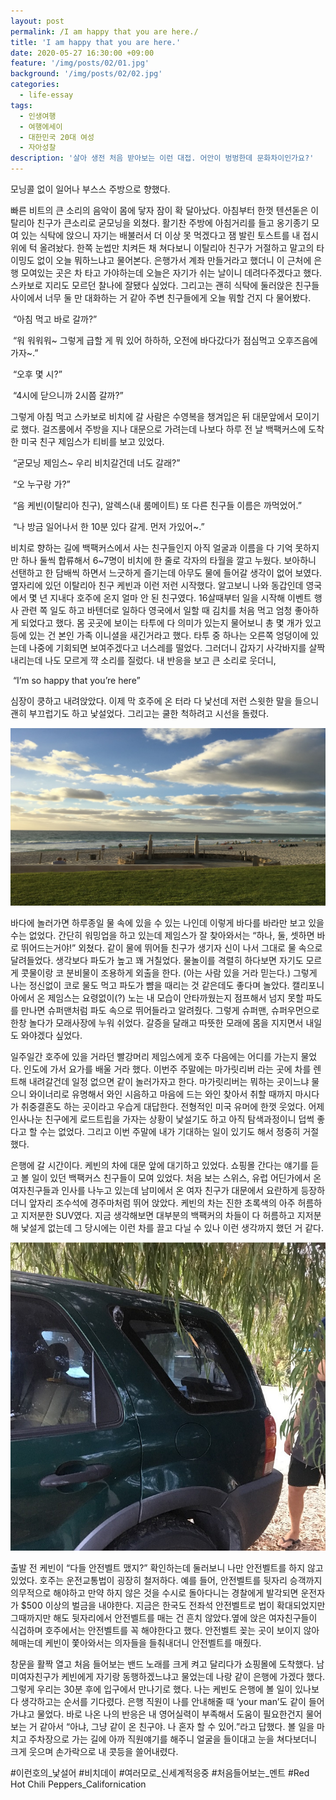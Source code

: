 ```yaml
---
layout: post
permalink: /I am happy that you are here./
title: 'I am happy that you are here.'
date: 2020-05-27 16:30:00 +09:00
feature: '/img/posts/02/01.jpg'
background: '/img/posts/02/02.jpg'
categories:
  - life-essay
tags:
  - 인생여행
  - 여행에세이
  - 대한민국 20대 여성
  - 자아성찰
description: '살아 생전 처음 받아보는 이런 대접. 어안이 벙벙한데 문화차이인가요?'
---
```


   모닝콜 없이 일어나 부스스 주방으로 향했다. 

 빠른 비트의 큰 소리의 음악이 몸에 닿자 잠이 확 달아났다. 아침부터 한껏 텐션돋은 이탈리아 친구가 큰소리로 굳모닝을 외쳤다. 활기찬 주방에 아침거리를 들고 옹기종기 모여 있는 식탁에 앉으니 자기는 배불러서 더 이상 못 먹겠다고 잼 발린 토스트를 내 접시 위에 턱 올려놨다. 한쪽 눈썹만 치켜든 채 쳐다보니 이탈리아 친구가 거절하고 말고의 타이밍도 없이 오늘 뭐하느냐고 물어본다. 은행가서 계좌 만들거라고 했더니 이 근처에 은행 모여있는 곳은 차 타고 가야하는데 오늘은 자기가 쉬는 날이니 데려다주겠다고 했다. 스카보로 지리도 모르던 찰나에 잘됐다 싶었다. 그리고는 괜히 식탁에 둘러앉은 친구들 사이에서 너무 둘 만 대화하는 거 같아 주변 친구들에게 오늘 뭐할 건지 다 물어봤다.

​      “아침 먹고 바로 갈까?” 

​      “워 워워워~ 그렇게 급할 게 뭐 있어 하하하, 오전에 바다갔다가 점심먹고 오후즈음에 가자~.”

​      “오후 몇 시?”

​      “4시에 닫으니까 2시쯤 갈까?”

 그렇게 아침 먹고 스카보로 비치에 갈 사람은 수영복을 챙겨입은 뒤 대문앞에서 모이기로 했다. 걸즈룸에서 주방을 지나 대문으로 가려는데 나보다 하루 전 날 백팩커스에 도착한 미국 친구 제임스가 티비를 보고 있었다. 

​      “굳모닝 제임스~ 우리 비치갈건데 너도 갈래?”

​      “오 누구랑 가?”

​      “음 케빈(이탈리아 친구), 알렉스(내 룸메이트) 또 다른 친구들 이름은 까먹었어.”

​      “나 방금 일어나서 한 10분 있다 갈게. 먼저 가있어~.”

 비치로 향하는 길에 백팩커스에서 사는 친구들인지 아직 얼굴과 이름을 다 기억 못하지만 하나 둘씩 합류해서 6~7명이 비치에 한 줄로 각자의 타월을 깔고 누웠다. 보아하니 선탠하고 한 담배씩 하면서 느긋하게 즐기는데 아무도 물에 들어갈 생각이 없어 보였다. 옆자리에 있던 이탈리아 친구 케빈과 이런 저런 시작했다. 알고보니 나와 동갑인데 영국에서 몇 년 지내다 호주에 온지 얼마 안 된 친구였다. 16살때부터 일을 시작해 이벤트 행사 관련 쪽 일도 하고 바텐더로 일하다 영국에서 일할 때 김치를 처음 먹고 엄청 좋아하게 되었다고 했다. 몸 곳곳에 보이는 타투에 다 의미가 있는지 물어보니 총 몇 개가 있고 등에 있는 건 본인 가족 이니셜을 새긴거라고 했다. 타투 중 하나는 오른쪽 엉덩이에 있는데 나중에 기회되면 보여주겠다고 너스레를 떨었다. 그러더니 갑자기 사각바지를 살짝 내리는데 나도 모르게 꺅 소리를 질렀다. 내 반응을 보고 큰 소리로 웃더니, 

​          “I’m so happy that you’re here” 

 심장이 쿵하고 내려앉았다. 이제 막 호주에 온 터라 다 낯선데 저런 스윗한 말을 들으니 괜히 부끄럽기도 하고 낯설었다. 그리고는 쿨한 척하려고 시선을 돌렸다.

 ![Scarborough](\img\posts\02\02.jpg)

  바다에 놀러가면 하루종일 물 속에 있을 수 있는 나인데 이렇게 바다를 바라만 보고 있을 수는 없었다. 간단히 워밍업을 하고 있는데 제임스가 잘 찾아와서는 “하나, 둘, 셋하면 바로 뛰어드는거야!” 외쳤다. 같이 물에 뛰어들 친구가 생기자 신이 나서 그대로 물 속으로 달려들었다. 생각보다 파도가 높고 꽤 거칠었다. 물놀이를 격렬히 하다보면 자기도 모르게 콧물이랑 코 분비물이 조용하게 외출을 한다. (아는 사람 있을 거라 믿는다.) 그렇게 나는 정신없이 코로 물도 먹고 파도가 뺨을 때리는 것 같은데도 좋다며 놀았다. 캘리포니아에서 온 제임스는 요령없이(?) 노는 내 모습이 안타까웠는지 점프해서 넘지 못할 파도를 만나면 슈퍼맨처럼 파도 속으로 뛰어들라고 알려줬다. 그렇게 슈퍼맨, 슈퍼우먼으로 한창 놀다가 모래사장에 누워 쉬었다. 갈증을 달래고 따뜻한 모래에 몸을 지지면서 내일도 와야겠다 싶었다. 

 일주일간 호주에 있을 거라던 빨강머리 제임스에게 호주 다음에는 어디를 가는지 물었다. 인도에 가서 요가를 배울 거라 했다. 이번주 주말에는 마가릿리버 라는 곳에 차를 렌트해 내려갈건데 일정 없으면 같이 놀러가자고 한다. 마가릿리버는 뭐하는 곳이느냐 물으니 와이너리로 유명해서 와인 시음하고 마음에 드는 와인 찾아서 취할 때까지 마시다가 취중결혼도 하는 곳이라고 우습게 대답한다. 전형적인 미국 유머에 한껏 웃었다. 어제 인사나눈 친구에게 로드트립을 가자는 상황이 낯설기도 하고 아직 탐색과정이니 덥썩 좋다고 할 수는 없었다. 그리고 이번 주말에 내가 기대하는 일이 있기도 해서 정중히 거절했다. 

 

 은행에 갈 시간이다. 케빈의 차에 대문 앞에 대기하고 있었다. 쇼핑몰 간다는 얘기를 듣고 볼 일이 있던 백팩커스 친구들이 모여 있었다. 처음 보는 스위스, 유럽 어딘가에서 온 여자친구들과 인사를 나누고 있는데 남미에서 온 여자 친구가 대문에서 요란하게 등장하더니 앞자리 조수석에 경주마처럼 뛰어 앉았다. 케빈의 차는 진한 초록색의 아주 허름하고 지저분한 SUV였다. 지금 생각해보면 대부분의 백팩커의 차들이 다 허름하고 지저분해 낯설게 없는데 그 당시에는 이런 차를 끌고 다닐 수 있나 이런 생각까지 했던 거 같다.

 ![broken window](\img\posts\02\03.jpg)

 출발 전 케빈이 “다들 안전벨트 맸지?” 확인하는데 둘러보니 나만 안전벨트를 하지 않고 있었다. 호주는 운전교통법이 굉장히 철저하다. 예를 들어, 안전벨트를 뒷자리 승객까지 의무적으로 해야하고 만약 하지 않은 것을 수시로 돌아다니는 경찰에게 발각되면 운전자가 $500 이상의 벌금을 내야한다. 지금은 한국도 전좌석 안전벨트로 법이 확대되었지만 그때까지만 해도 뒷자리에서 안전벨트를 매는 건 흔치 않았다.옆에 앉은 여자친구들이 식겁하며 호주에서는 안전벨트를 꼭 해야한다고 했다. 안전벨트 꽂는 곳이 보이지 않아 헤매는데 케빈이 쫓아와서는 의자들을 들춰내더니 안전벨트를 매줬다. 

 창문을 활짝 열고 처음 들어보는 밴드 노래를 크게 켜고 달리다가 쇼핑몰에 도착했다. 남미여자친구가 케빈에게 자기랑 동행하겠느냐고 물었는데 나랑 같이 은행에 가겠다 했다. 그렇게 우리는 30분 후에 입구에서 만나기로 했다. 나는 케빈도 은행에 볼 일이 있나보다 생각하고는 순서를 기다렸다. 은행 직원이 나를 안내해줄 때 ‘your man’도 같이 들어가냐고 물었다. 바로 나온 나의 반응은 내 영어실력이 부족해서 도움이 필요한건지 물어보는 거 같아서 “아냐, 그냥 같이 온 친구야. 나 혼자 할 수 있어.”라고 답했다. 볼 일을 마치고 주차장으로 가는 길에 아까 직원얘기를 해주니 얼굴을 들이대고 눈을 쳐다보더니 크게 웃으며 손가락으로 내 콧등을 쓸어내렸다.

\#이런호의_낯설어 #비치데이 #여러모로_신세계적응중 #처음들어보는_멘트 #Red Hot Chili Peppers_Californication